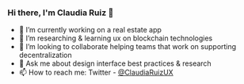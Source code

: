 ### Hi there, I'm Claudia Ruiz 👋

- 🔭 I’m currently working on a real estate app
- 🌱 I’m researching & learning ux on blockchain technologies 
- 👯 I’m looking to collaborate helping teams that work on supporting decentralization
- 💬 Ask me about design interface best practices & research
- 📫 How to reach me: Twitter - [@ClaudiaRuizUX ](https://twitter.com/ClaudiaRuizUX)

